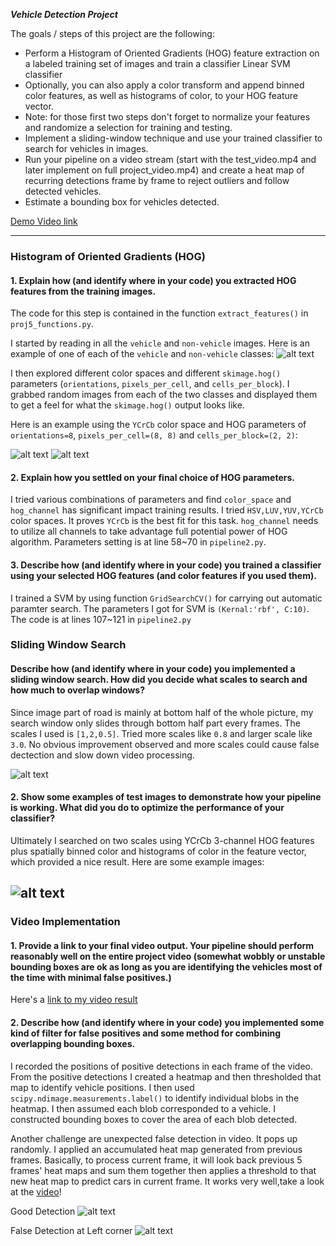 

***Vehicle Detection Project***

The goals / steps of this project are the following:

* Perform a Histogram of Oriented Gradients (HOG) feature extraction on a labeled training set of images and train a classifier Linear SVM classifier
* Optionally, you can also apply a color transform and append binned color features, as well as histograms of color, to your HOG feature vector. 
* Note: for those first two steps don't forget to normalize your features and randomize a selection for training and testing.
* Implement a sliding-window technique and use your trained classifier to search for vehicles in images.
* Run your pipeline on a video stream (start with the test_video.mp4 and later implement on full project_video.mp4) and create a heat map of recurring detections frame by frame to reject outliers and follow detected vehicles.
* Estimate a bounding box for vehicles detected.

[Demo Video link](https://youtu.be/WTYsYVG4OWU)

[//]: # (Image References)
[1_car_not_car]: ./write_up_img/1_car_not_car.png
[2_Car_hog]: ./write_up_img/2_Car_hog.png
[2_not_car_hog]: ./write_up_img/2_not_car_hog.png
[3_sliding_window]: ./write_up_img/3_sliding_window.png
[5_bboxes_and_heat]: ./write_up_img/5_bboxes_and_heat.png
[6_label]: ./write_up_img/6_label.png
[7_label_heat_findcar]: ./write_up_img/7_label_heat_findcar.png
[8_falsedetection]: ./write_up_img/8_falsedetection.png
[video1]: https://youtu.be/WTYsYVG4OWU
[image7]: ./examples/output_bboxes.png
---

### Histogram of Oriented Gradients (HOG)

#### 1. Explain how (and identify where in your code) you extracted HOG features from the training images.

The code for this step is contained in the function `extract_features()` in `proj5_functions.py`.

I started by reading in all the `vehicle` and `non-vehicle` images.  Here is an example of one of each of the `vehicle` and `non-vehicle` classes:
![alt text][1_car_not_car]

I then explored different color spaces and different `skimage.hog()` parameters (`orientations`, `pixels_per_cell`, and `cells_per_block`).  I grabbed random images from each of the two classes and displayed them to get a feel for what the `skimage.hog()` output looks like.

Here is an example using the `YCrCb` color space and HOG parameters of `orientations=8`, `pixels_per_cell=(8, 8)` and `cells_per_block=(2, 2)`:

![alt text][2_Car_hog]
![alt text][2_not_car_hog]


#### 2. Explain how you settled on your final choice of HOG parameters.

I tried various combinations of parameters and find `color_space` and `hog_channel` has significant impact training results. I tried `HSV,LUV,YUV,YCrCb` color spaces. It proves `YCrCb` is the best fit for this task. `hog_channel` needs to utilize all channels to take advantage full potential power of HOG algorithm. Parameters setting is at line 58~70 in `pipeline2.py`.


#### 3. Describe how (and identify where in your code) you trained a classifier using your selected HOG features (and color features if you used them).

I trained a SVM by using function `GridSearchCV()` for carrying out automatic paramter search. The parameters I got for SVM is `(Kernal:'rbf', C:10)`. The code is at lines 107~121 in `pipeline2.py`

### Sliding Window Search

#### Describe how (and identify where in your code) you implemented a sliding window search.  How did you decide what scales to search and how much to overlap windows?

Since image part of road is mainly at bottom half of the whole picture, my search window only slides through bottom half part every frames. The scales I used is `[1,2,0.5]`. Tried more scales like `0.8` and larger scale like `3.0`. No obvious improvement observed and more scales could cause false dectection and slow down video processing. 

![alt text][3_sliding_window]


#### 2. Show some examples of test images to demonstrate how your pipeline is working.  What did you do to optimize the performance of your classifier?

Ultimately I searched on two scales using YCrCb 3-channel HOG features plus spatially binned color and histograms of color in the feature vector, which provided a nice result.  Here are some example images:

![alt text][7_label_heat_findcar]
---

### Video Implementation

#### 1. Provide a link to your final video output.  Your pipeline should perform reasonably well on the entire project video (somewhat wobbly or unstable bounding boxes are ok as long as you are identifying the vehicles most of the time with minimal false positives.)
Here's a [link to my video result](https://youtu.be/WTYsYVG4OWU)


#### 2. Describe how (and identify where in your code) you implemented some kind of filter for false positives and some method for combining overlapping bounding boxes.

I recorded the positions of positive detections in each frame of the video.  From the positive detections I created a heatmap and then thresholded that map to identify vehicle positions.  I then used `scipy.ndimage.measurements.label()` to identify individual blobs in the heatmap.  I then assumed each blob corresponded to a vehicle.  I constructed bounding boxes to cover the area of each blob detected.  

Another challenge are unexpected false detection in video. It pops up randomly. I applied an accumulated heat map generated from previous frames. Basically, to process current frame, it will look back previous 5 frames' heat maps and sum them together then applies a threshold to that new heat map to predict cars in current frame. It works very well,take a look at the [video](https://youtu.be/WTYsYVG4OWU)!

Good Detection
![alt text][image7]

False Detection at Left corner
![alt text][8_falsedetection]




